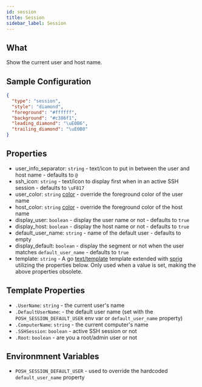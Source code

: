 ```yaml
---
id: session
title: Session
sidebar_label: Session
---
```


## What

Show the current user and host name.

## Sample Configuration

```json
{
  "type": "session",
  "style": "diamond",
  "foreground": "#ffffff",
  "background": "#c386f1",
  "leading_diamond": "\uE0B6",
  "trailing_diamond": "\uE0B0"
}
```

## Properties

- user_info_separator: `string` - text/icon to put in between the user and host name - defaults to `@`
- ssh_icon: `string` - text/icon to display first when in an active SSH session - defaults
to `\uF817 `
- user_color: `string` [color][colors] - override the foreground color of the user name
- host_color: `string` [color][colors] - override the foreground color of the host name
- display_user: `boolean` - display the user name or not - defaults to `true`
- display_host: `boolean` - display the host name or not - defaults to `true`
- default_user_name: `string` - name of the default user - defaults to empty
- display_default: `boolean` - display the segment or not when the user matches `default_user_name` - defaults
to `true`
- template: `string` - A go [text/template][go-text-template] template extended with [sprig][sprig] utilizing the
properties below. Only used when a value is set, making the above properties obsolete.

## Template Properties

- `.UserName`: `string` - the current user's name
- `.DefaultUserName`: - the default user name (set with the `POSH_SESSION_DEFAULT_USER` env var or `default_user_name` property)
- `.ComputerName`: `string` - the current computer's name
- `.SSHSession`: `boolean` - active SSH session or not
- `.Root`: `boolean` - are you a root/admin user or not

## Environmnent Variables

- `POSH_SESSION_DEFAULT_USER` - used to override the hardcoded `default_user_name` property

[colors]: /docs/config-colors
[go-text-template]: https://golang.org/pkg/text/template/
[sprig]: https://masterminds.github.io/sprig/
